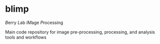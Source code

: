 # blimp

*B*erry *L*ab *IM*age *P*rocessing

Main code repository for image pre-processing, processing, and analysis tools and workflows
